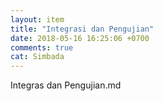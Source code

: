 ```yaml
---
layout: item
title: "Integrasi dan Pengujian"
date: 2018-05-16 16:25:06 +0700
comments: true
cat: Simbada
---
```


Integras dan Pengujian.md
